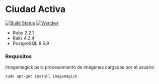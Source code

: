 # Ciudad Activa 

[![Build Status](https://travis-ci.org/martinnicolas/ca.svg?branch=master)](https://travis-ci.org/martinnicolas/ca) [![Wercker](https://img.shields.io/github/license/mashape/apistatus.svg)](https://opensource.org/licenses/MIT)


* Ruby 2.2.1
* Rails 4.2.4
* PostgreSQL 9.5.9


### Requisitos

Imagemagick para procesamiento de imágenes cargadas por el usuario
	
	sudo apt-get install imagemagick

